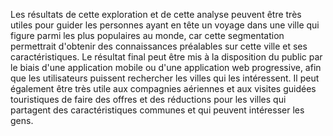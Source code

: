 Les résultats de cette exploration et de cette analyse peuvent être très utiles pour guider les personnes ayant en tête un voyage dans une ville qui figure parmi les plus populaires au monde, car cette segmentation permettrait d'obtenir des connaissances préalables sur cette ville et ses caractéristiques.
Le résultat final peut être mis à la disposition du public par le biais d'une application mobile ou d'une application web progressive, afin que les utilisateurs puissent rechercher les villes qui les intéressent.
Il peut également être très utile aux compagnies aériennes et aux visites guidées touristiques de faire des offres et des réductions pour les villes qui partagent des caractéristiques communes et qui peuvent intéresser les gens.



